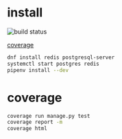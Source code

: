 # install

![build status](https://ci.wohlben.de/api/badges/wohlben/novels/status.svg "build status")

[coverage](https://coverage.wohlben.de/novels/)

```bash
dnf install redis postgresql-server
systemctl start postgres redis
pipenv install --dev
```


# coverage
```bash
coverage run manage.py test
coverage report -m
coverage html
```
